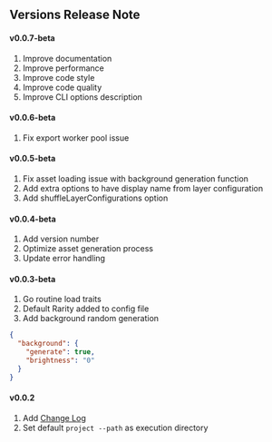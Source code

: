## Versions Release Note
#### v0.0.7-beta

1. Improve documentation
2. Improve performance
3. Improve code style
4. Improve code quality
5. Improve CLI options description

#### v0.0.6-beta

1. Fix export worker pool issue

#### v0.0.5-beta

1. Fix asset loading issue with background generation function
2. Add extra options to have display name from layer configuration
3. Add shuffleLayerConfigurations option

#### v0.0.4-beta

1. Add version number
2. Optimize asset generation process
3. Update error handling

#### v0.0.3-beta

1. Go routine load traits
2. Default Rarity added to config file
3. Add background random generation

```json
{
  "background": {
    "generate": true,
    "brightness": "0"
  }
}
```

#### v0.0.2

1. Add [Change Log](change.log.md)
2. Set default ```project --path``` as execution directory 
